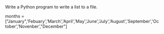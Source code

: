  Write a Python program to write a list to a file.

 months = ["January",'Febuary','March','April','May','June','July','August','September','October','Novenber',"December"]
